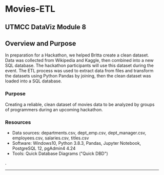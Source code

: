 # Movies-ETL
## UTMCC DataViz Module 8

## Overview and Purpose

  In preparation for a Hackathon, we helped Britta create a clean dataset. Data was collected from Wikipedia and Kaggle, then combined into a new SQL database. The hackathon participants will use this dataset during the event. The ETL process was used to extract data from files and transform the datasets using Python Pandas by joining, then the clean dataset was loaded into a SQL database. 

### Purpose
   Creating a reliable, clean dataset of movies data to be analyzed by groups of programmers during an upcoming hackathon.


### Resources
  * Data sources: departments.csv, dept_emp.csv, dept_manager.csv, employees.csv, salaries.csv, titles.csv
  * Software: Windows10, Python 3.8.3, Pandas, Jupyter Notebook, PostgreSQL 12, pgAdmin4 4.24
  * Tools: Quick Database Diagrams ("Quick DBD")




.

--- 

  
